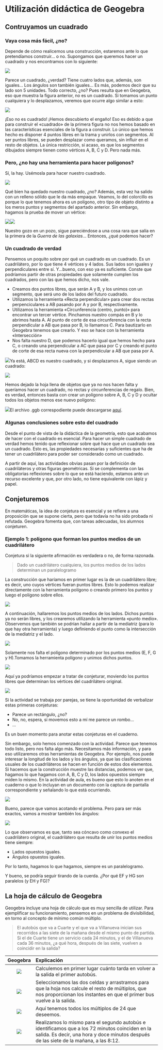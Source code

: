 # Utilización didáctica de Geogebra

## Contruyamos un cuadrado

### Vaya cosa más fácil, ¿no?

Depende de cómo realicemos una construcción, estaremos ante lo que pretendíamos construir... o no. Supongamos que queremos hacer un cuadrado y nos encontramos con lo siguiente:

![](/geogebra/assets/cuadrado_no1.png)

Parece un cuadrado, ¿verdad? Tiene cuatro lados que, además, son iguales... Los ángulos son también iguales... Es más, podemos decir que su lado son 5 unidades. Todo correcto, ¿no? Pues resulta que en Geogebra, eso que muestra la figura anterior, no es un cuadrado. Si tomamos un punto cualquiera y lo desplazamos, veremos que ocurre algo similar a esto:

![](/geogebra/assets/cuadrado_no2.png)

¡Eso no es cuadrado! ¡Hemos descubierto el engaño! Eso es debido a que para construir el «cuadrado» de la primera figura no nos hemos basado en las características esenciales de la figura a construir. Lo único que hemos hecho es disponer 4 puntos libres en la trama y unirlos con segmentos. Al ser puntos libres, se pueden desplazar como queramos, sin influir en el resto de objetos. La única restricción, si acaso, es que los segmentos dibujados siempre tienen como vértices A, B, C y D. Pero nada más.

### Pero, ¿no hay una herramienta para hacer polígonos?

Sí, la hay. Usémosla para hacer nuestro cuadrado.

![](/geogebra/assets/cuadrado_no3.png)

Qué bien ha quedado nuestro cuadrado, ¿no? Además, esta vez ha salido con un relleno sólido que le da más empaque. Veamos, lo del colorcillo es porque lo que tenemos ahora es un polígono, otro tipo de objeto distinto a los meros puntos y segmentos del apartado anterior. Sin embargo, hagamos la prueba de mover un vértice:

![](/geogebra/assets/cuadrado_no4.png)![](/geogebra/assets/tonteria2.png)

Nuestro gozo en un pozo, sigue pareciéndose a una cosa rara que salía en la primera de la _Guerra de las galaxias_... Entonces, ¿qué podemos hacer?

### Un cuadrado de verdad

Pensemos un poquito sobre por qué un cuadrado es un cuadrado. Es un cuadrilátero, por lo que tiene 4 vértices y 4 lados. Sus lados son iguales y perpendiculares entre sí. Y...bueno, con eso ya es suficiente. Conste que podríamos partir de otras propiedades que solamente cumplen los cuadrados, pero con las que hemos dicho, nos vale.

* Creamos dos puntos libres, que serán A y B, y los unimos con un segmento, que será uno de los lados del futuro cuadrado.
* Utilizamos la herramienta «Recta perpendicular» para crear dos rectas perpenciculares a AB pasando por A y por B, respectivamente.
* Utilizamos la herramienta «Circunferencia \(centro, punto\)» para encontrar un tercer vértice. Pinchamos nuestro compás en B y lo abrimos hasta A. Al punto de corte de esa circunferencia con la recta perpendicular a AB que pasa por B, lo llamamos C. Para bautizarlo en Geogebra tenemos que crearlo. Y eso se hace con la herramienta «Intersección»
* Nos falta nuestro D, que podemos hacerlo igual que hemos hecho para C, o creando una perpendicular a AC que pasa por C y creando el punto de corte de esa recta nueva con la perpendicular a AB que pasa por A.

![](/geogebra/assets/cuadrado_verdad_1.png)Ya está, ABCD es nuestro cuadrado, y si desplazamos A, sigue siendo un cuadrado:

![](/geogebra/assets/cuadrado_verdad2.png)

Hemos dejado la hoja llena de objetos que ya no nos hacen falta y queríamos hacer un cuadrado, no rectas y circunferencias de regalo. Bien, es verdad, entonces basta con crear un polígono sobre A, B, C y D y ocultar todos los objetos menos ese nuevo polígono:

![](/geogebra/assets/cuadrado_verdad_final.png)El archivo .ggb correspodiente puede descargarse [aquí](/geogebra/assets/geogebra-cuadrado.ggb).

### Algunas conclusiones sobre esto del cuadrado

Desde el punto de vista de la didáctica de la geometría, esto que acabamos de hacer con el cuadrado es esencial. Para hacer un simple cuadrado de verdad hemos tenido que reflexionar sobre qué hace que un cuadrado sea un cuadrado. Esto es, las propiedades necesarias y suficientes que ha de tener un cuadrilátero para poder ser considerado como un cuadrado.

A partir de aquí, las actividades obvias pasan por la definición de cuadriláteros y otras figuras geométricas. Si se complementa con las obligatorias reflexiones sobre lo que se está haciendo, estamos ante un recurso excelente y que, por otro lado, no tiene equivalente con lápiz y papel.

## Conjeturemos

En matemáticas, la idea de conjetura es esencial y se refiere a una proposición que se supone cierta, pero que todavía no ha sido probada ni refutada. Geogebra fomenta que, con tareas adecuadas, los alumnos conjeturen.

### Ejemplo 1: polígono que forman los puntos medios de un cuadrilátero

Conjetura si la siguiente afirmación es verdadera o no, de forma razonada.

> Dado un cuadrilátero cualquiera, los puntos medios de los lados determinan un paralelogramo

La construcción que haríamos en primer lugar es la de un cuadrilátero libre; es decir, uno cuyos vértices fueran puntos libres. Esto lo podemos realizar directamente con la herramienta polígono o creando primero los puntos y luego el polígono sobre ellos.

![](/geogebra/assets/cuadrilatero01.png)

A continuación, hallaremos los puntos medios de los lados. Dichos puntos ya no serán libres, y los crearemos utilizando la herramienta «punto medio». Observemos que también se podrían hallar a partir de la mediatriz \(para lo que hay otra herramienta\) y luego definiendo el punto como la intersección de la mediatriz y el lado.

![](/geogebra/assets/cuadrilatero02.png)

Solamente nos falta el polígono determinado por los puntos medios \(E, F, G y H\).Tomamos la herramienta polígono y unimos dichos puntos.

![](/geogebra/assets/cuadrilatero03.png)

Aquí ya podríamos empezar a tratar de conjeturar, moviendo los puntos libres que determinan los vértices del cuadrilátero original.

![](/geogebra/assets/cuadrilatero04.png)

Si la actividad se trabaja por parejas, se tiene la oportunidad de verbalizar estas primeras conjeturas:

* Parece un rectángulo, ¿no?
* No, no, espera, si movemos esto a mí me parece un rombo...
* ...

Es un buen momento para anotar estas conjeturas en el cuaderno.

Sin embargo, solo hemos comenzado con la actividad. Parece que tenemos todo listo, pero nos falta algo más. Necesitamos más información, y para eso utilizaremos otras herramientas de Geogebra. Por ejemplo, nos puede interesar la longitud de los lados y los ángulos, ya que las clasificaciones usuales de los cuadriláteros se hacen en función de estos dos elementos. Si hacemos que la construcción muestre las distancias, podemos ver que, hagamos lo que hagamos con A, B, C y D, los lados opuestos siempre miden lo mismo. En la actividad de aula, es bueno que esto lo anoten en el cuaderno o que lo incluyan en un documento con la captura de pantalla correspondiente y señalando lo que está ocurriendo.

![](/geogebra/assets/cuadrilatero05.png)

Bueno, parece que vamos acotando el problema. Pero para ser más exactos, vamos a mostrar también los ángulos:

![](/geogebra/assets/cuadrilatero06.png)

Lo que observamos es que, tanto sea cóncavo como convexo el cuadrilátero original, el cuadrilátero que resulta de unir los puntos medios tiene siempre:

* Lados opuestos iguales.
* Ángulos opuestos iguales.

Por lo tanto, hagamos lo que hagamos, siempre es un paralelogramo.

Y bueno, se podría seguir tirando de la cuerda. ¿Por qué EF y HG son paralelos \(y EH y FG\)?

## La hoja de cálculo de Geogebra

Geogebra incluye una hoja de cálculo que es muy sencilla de utilizar. Para ejemplificar su funcionamiento, pensemos en un problema de divisibilidad, en torno al concepto de mínimo común múltiplo.

> El autobús que va a Cuarte y el que va a Villanueva inician sus recorridos a las siete de la mañana desde el  mismo punto de partida. Si el de Cuarte tiene un servicio cada 24 minutos, y el de Villanueva cada 36 minutos, ¿a qué hora, después de las siete, vuelven a coincidir en la salida?

| Geogebra | Explicación |
| :---: | :--- |
| ![](/geogebra/assets/mcm01.png) | Calculemos en primer lugar cuánto tarda en volver a la salida el primer autobús. |
| ![](/geogebra/assets/mcm02.png) | Seleccionamos las dos celdas y arrastramos para que la hoja nos calcule el resto de múltiplos, que nos proporcionan los instantes en que el primer bus vuelve a la salida. |
| ![](/geogebra/assets/mcm03.png) | Aquí tenemos todos los múltiplos de 24 que deseemos. |
| ![](/geogebra/assets/mcm05.png) | Realizamos lo mismo para el segundo autobús e identificamos que a los 72 minutos coinciden en la salida. Es decir, una hora y doce minutos después de las siete de la mañana, a las 8:12. |



